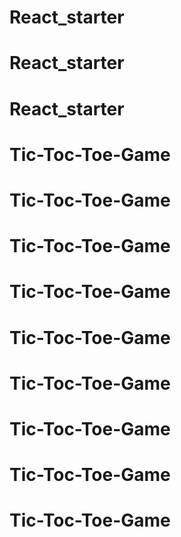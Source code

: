 # React_starter
# React_starter
# React_starter
# Tic-Toc-Toe-Game
# Tic-Toc-Toe-Game
# Tic-Toc-Toe-Game
# Tic-Toc-Toe-Game
# Tic-Toc-Toe-Game
# Tic-Toc-Toe-Game
# Tic-Toc-Toe-Game
# Tic-Toc-Toe-Game
# Tic-Toc-Toe-Game
